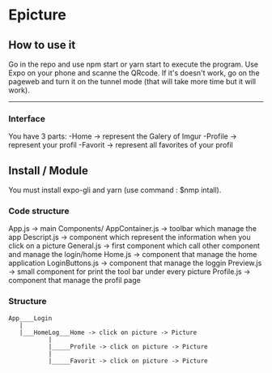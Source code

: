 # Epicture

## How to use it

Go in the repo and use npm start or yarn start to execute the program.
Use Expo on your phone and scanne the QRcode. If it's doesn't work, go on the
pageweb and turn it on the tunnel mode (that will take more time but it will 
work).
_______________________________________________________________________

### Interface

You have 3 parts:
-Home -> represent the Galery of Imgur
-Profile -> represent your profil
-Favorit -> represent all favorites of your profil

## Install / Module

You must install expo-gli and yarn (use command : $nmp intall).

### Code structure

App.js -> main
Components/
    AppContainer.js -> toolbar which manage the app
    Descript.js -> component which represent the information when you click on a picture
    General.js -> first component which call other component and manage the login/home
    Home.js -> component that manage the home application
    LoginButtons.js -> component that manage the loggin
    Preview.js -> small component for print the tool bar under every picture
    Profile.js -> component that manage the profil page

### Structure

    App____Login
       |
       |___HomeLog___Home -> click on picture -> Picture
               |
               |_____Profile -> click on picture -> Picture
               |
               |_____Favorit -> click on picture -> Picture
